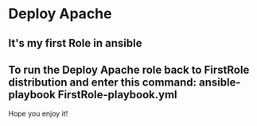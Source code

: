 Deploy Apache
===========
It's my first Role in ansible
-----------
To run the Deploy Apache role back to FirstRole distribution and enter this command:
ansible-playbook FirstRole-playbook.yml
-----------
Hope you enjoy it!
